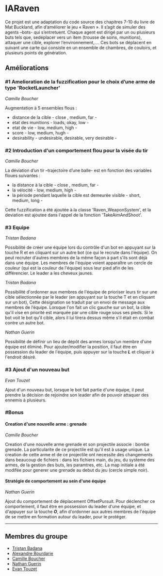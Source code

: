 # IARaven

Ce projet est une adaptation du code source des chapitres 7-10 du livre de Mat Buckland, afin d’améliorer le jeu « Raven ».
Il s’agit de simuler des agents –bots- qui s’entretuent. Chaque agent est dirigé par un ou plusieurs buts tels que, sedéplacer vers un item (trousse de soins, munitions), attaquer une cible, explorer l’environnement,.... Ces bots se déplacent en suivant une carte qui consiste en un ensemble de chambres, de couloirs, et plusieurs points de génération.

## Améliorations

### #1 Amelioration de la fuzzification pour le choix d’une arme de type 'RocketLauncher'
*Camille Boucher*

Augmentation à 5 ensembles flous : 
- distance de la cible - close , medium, far - 
- etat des munitions - loads, okay, low -
- etat de vie - low, medium, high - 
- score - low, medium, hugh -
- desirability - undesirable, desirable, very desirable -


### #2 Introduction d'un comportement flou pour la visée du tir
*Camille Boucher*

La déviation d’un tir –trajectoire d’une balle- est en fonction des variables floues suivantes : 
- la distance à la cible - close , medium, far - 
- la vélocité  - low, medium, high - 
- la période pendant laquelle la cible est demeurée visible - short, medium, long -

Cette fuzzification a été ajoutée à la classe 'Raven_WeaponSystem', et la deviation est ajoutee dans l'appel de la fonction 'TakeAimAndShoot'.


### #3 Equipe
*Tristan Badana*

Possibilité de créer une équipe lors du contrôle d'un bot en appuyant sur la touche R et en cliquant sur un autre bot (ce qui le recrute dans l'équipe).
On peut recruter d'autres membres de la même façon à part s'ils sont déjà dans une équipe. Les membres de l'équipe voient apparaître un cercle de couleur (qui est la couleur de l'équipe) sous leur pied afin de les différencier. Le leader a les cheveux jaunes.


*Tristan Badana*

Possibilité d'ordonner aux membres de l'équipe de prioriser leurs tir sur une cible sélectionnée par le leader (en appuyant sur la touche T et en cliquant sur un bot),  Cette désignation se traduit par un envoi de message aux membres de l’équipe. Lorsque l'on fait un clic gauche sur un bot, la cible qu'il vise en priorité est marquée par une cible rouge sous ses pieds. Si le bot voit le bot qu'il cible, alors il lui tirera dessus même s'il était en combat contre un autre bot.


*Nathan Guerin*

Possibilité de définir un lieu de dépôt des armes lorsqu'un membre d'une équipe est éliminé. Pour ajouter/modifier la position, il faut être en possession du leader de l'équipe, puis appuyer sur la touche ***L*** et cliquer à l'endroit désiré.

### #3 Ajout d'un nouveau but
*Evan Touzet*

Ajout d'un nouveau but, lorsque le bot fait partie d'une équipe, il peut prendre la décision de rejoindre son leader afin de pouvoir attaquer des ennemis à plusieurs. 


### #Bonus
#### Creation d'une nouvelle arme : grenade
*Camille Boucher*

Creation d'une nouvelle arme grenade et son projectile associe : bombe grenade. La particularite de ce projectile est qu'il est à usage unique.
La creation de cette arme et de ce projectile ont necessite des changements dans beaucoup de fichiers : dans les fichiers main, du jeu, du systeme des armes, de la gestion des buts, les paramtres, etc.
La map initiale a été modifée pour generer une grenade au debut du jeu (cercle simple noir).


#### Stratégie de comportement au sein d'une équipe
*Nathan Guerin*

Ajout du comportement de déplacement OffsetPursuit. Pour déclencher ce comportement, il faut être en possession du leader d'une équipe, et d'appuyer sur la touche ***O***, afin d'ordonner aux autres membres de l'équipe de se mettre en formation autour du leader, pour le protéger.

----

## Membres du groupe

* [Tristan Badana](mailto:tbadana@etu.uqac.ca)
* [Alexandre Bourdarie](mailto:abourdarie@etu.uqac.ca)
* [Camille Boucher](mailto:cboucher17@etu.uqac.ca)
* [Nathan Guerin](mailto:nguerin5@etu.uqac.ca)
* [Evan Touzet](mailto:etouzet@etu.uqac.ca)

